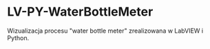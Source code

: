 # LV-PY-WaterBottleMeter
Wizualizacja procesu "water bottle meter" zrealizowana w LabVIEW i Python.
